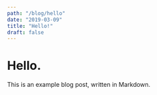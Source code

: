 ```yaml
---
path: "/blog/hello"
date: "2019-03-09"
title: "Hello!"
draft: false
---
```


# Hello.

This is an example blog post, written in Markdown.
